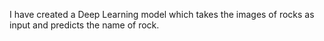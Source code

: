 I have created a Deep Learning model which takes the images of rocks as input and predicts the name of rock.
